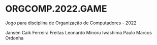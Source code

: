 # ORGCOMP.2022.GAME
Jogo para disciplina de Organização de Computadores - 2022

Jansen Caik Ferreira Freitas
Leonardo Minoru Iwashima
Paulo Marcos Ordonha